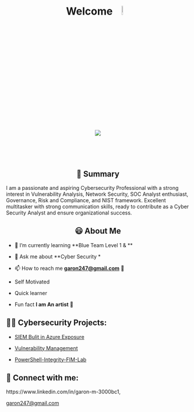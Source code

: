 <h1 align="center">Welcome <img width="8%" src="https://cliply.co/wp-content/uploads/2021/07/392107260_SUNGLASSES_EMOJI_400px.gif"


<br/>
<br/>
<p align='center'> <img src="https://readme-typing-svg.demolab.com?weight=800&size=25&pause=1000&color=14F765&background=FFFFFF00&center=true&width=435&lines=+ Iam Garon Miller;Cyber Security Analyst;Problem+Solver;Inspiring SOC Analyst"/></p>

<br/>


<h2 align="center"> 📝 Summary</h2>

   

   I am a passionate and aspiring Cybersecurity Professional with a strong interest in Vulnerability Analysis, Network Security, SOC Analyst enthusiast, Governance, Risk and Compliance, and NIST framework. Excellent multitasker with strong communication skills, ready to contribute as a Cyber Security Analyst and ensure organizational success.

  <h2 align="center">😃 About Me</h2>

- 🌱 I’m currently learning **Blue Team Level 1 & **

- 💬 Ask me about **Cyber Security *

- 📫 How to reach me **garon247@gmail.com** 📩

- Self Motivated 

- Quick learner  

-  Fun fact **I am An artist**  🎨


<h2>👨‍💻 Cybersecurity Projects:</h2>
  
  -  [SIEM Bulit in Azure Exposure](https://github.com//   )

  -   [Vulnerability Management](https://github.com//)
    
    
  -  [PowerShell-Integrity-FIM-Lab](https://github.com//   )


<h2> 🤳 Connect with me:</h2>
https://www.linkedin.com/in/garon-m-3000bc1,

garon247@gmail.com
